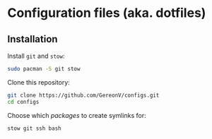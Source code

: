 # Configuration files (aka. dotfiles)

## Installation

Install `git` and `stow`:
```sh
sudo pacman -S git stow
```

Clone this repository:
```sh
git clone https://github.com/GereonV/configs.git
cd configs
```

Choose which *packages* to create symlinks for:
```sh
stow git ssh bash
```
